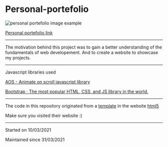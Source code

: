 # Personal-portefolio

![personal portefolio image example](https://images.pexels.com/photos/270360/pexels-photo-270360.jpeg?auto=compress&cs=tinysrgb&dpr=3&h=750&w=1260)

[Personal portefolio link](https://tiagomonteiro0715.github.io/personal-portefolio/)

-----

The motivation behind this project was to gain a better understanding of the fundamentals of web developement. And to create a website to showcase my projects.


-----

Javascript libraries used

[AOS - Animate on scroll javascript library](https://michalsnik.github.io/aos/)

[Bootstrap · The most popular HTML, CSS, and JS library in the world.](https://getbootstrap.com/)


-----

The code in this repository originated from a [template](https://html5up.net/miniport) in the website [html5](https://html5up.net)

Make sure you visited their website :)

-----

Started on 10/03/2021

Maintained since 31/03/2021
